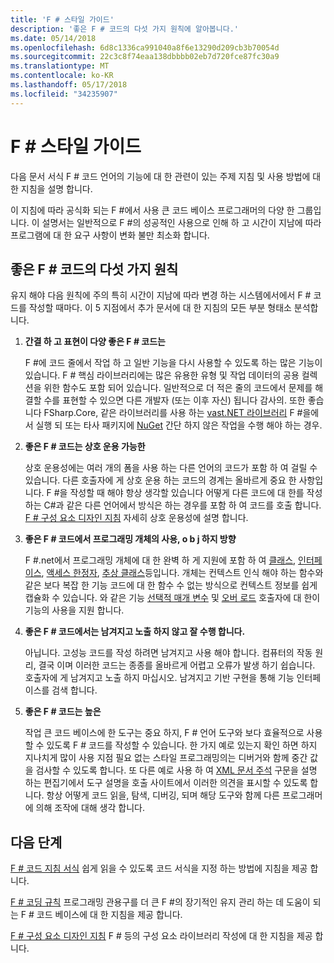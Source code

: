 ```yaml
---
title: 'F # 스타일 가이드'
description: '좋은 F # 코드의 다섯 가지 원칙에 알아봅니다.'
ms.date: 05/14/2018
ms.openlocfilehash: 6d8c1336ca991040a8f6e13290d209cb3b70054d
ms.sourcegitcommit: 22c3c8f74eaa138dbbbb02eb7d720fce87fc30a9
ms.translationtype: MT
ms.contentlocale: ko-KR
ms.lasthandoff: 05/17/2018
ms.locfileid: "34235907"
---
```

# <a name="f-style-guide"></a>F # 스타일 가이드

다음 문서 서식 F # 코드 언어의 기능에 대 한 관련이 있는 주제 지침 및 사용 방법에 대 한 지침을 설명 합니다.

이 지침에 따라 공식화 되는 F #에서 사용 큰 코드 베이스 프로그래머의 다양 한 그룹입니다. 이 설명서는 일반적으로 F #의 성공적인 사용으로 인해 하 고 시간이 지남에 따라 프로그램에 대 한 요구 사항이 변화 불만 최소화 합니다.

## <a name="five-principles-of-good-f-code"></a>좋은 F # 코드의 다섯 가지 원칙

유지 해야 다음 원칙에 주의 특히 시간이 지남에 따라 변경 하는 시스템에서에서 F # 코드를 작성할 때마다. 이 5 지점에서 추가 문서에 대 한 지침의 모든 부분 형태소 분석합니다.

1. **간결 하 고 표현이 다양 좋은 F # 코드는**

    F #에 코드 줄에서 작업 하 고 일반 기능을 다시 사용할 수 있도록 하는 많은 기능이 있습니다. F # 핵심 라이브러리에는 많은 유용한 유형 및 작업 데이터의 공용 컬렉션을 위한 함수도 포함 되어 있습니다. 일반적으로 더 적은 줄의 코드에서 문제를 해결할 수를 표현할 수 있으면 다른 개발자 (또는 이후 자신) 됩니다 감사의. 또한 좋습니다 FSharp.Core, 같은 라이브러리를 사용 하는 [vast.NET 라이브러리](https://docs.microsoft.com/dotnet/api/) F #을에서 실행 되 또는 타사 패키지에 [NuGet](https://www.nuget.org/) 간단 하지 않은 작업을 수행 해야 하는 경우.

2. **좋은 F # 코드는 상호 운용 가능한**

    상호 운용성에는 여러 개의 폼을 사용 하는 다른 언어의 코드가 포함 하 여 걸릴 수 있습니다. 다른 호출자에 게 상호 운용 하는 코드의 경계는 올바르게 중요 한 사항입니다. F #을 작성할 때 해야 항상 생각할 있습니다 어떻게 다른 코드에 대 한를 작성 하는 C#과 같은 다른 언어에서 방식은 하는 경우를 포함 하 여 코드를 호출 합니다. [F # 구성 요소 디자인 지침](component-design-guidelines.md) 자세히 상호 운용성에 설명 합니다.

3. **좋은 F # 코드에서 프로그래밍 개체의 사용, o b j 하지 방향**

    F #.net에서 프로그래밍 개체에 대 한 완벽 하 게 지원에 포함 하 여 [클래스](../language-reference/classes.md), [인터페이스](../language-reference/interfaces.md), [액세스 한정자](../language-reference/access-control.md), [추상 클래스](../language-reference/abstract-classes.md)등입니다. 개체는 컨텍스트 인식 해야 하는 함수와 같은 보다 복잡 한 기능 코드에 대 한 함수 수 없는 방식으로 컨텍스트 정보를 쉽게 캡슐화 수 있습니다. 와 같은 기능 [선택적 매개 변수](../language-reference/members/methods.md#optional-arguments) 및 [오버 로드](../language-reference/members/methods.md#overloaded-methods) 호출자에 대 한이 기능의 사용을 지원 합니다.

4. **좋은 F # 코드에서는 남겨지고 노출 하지 않고 잘 수행 합니다.**

    아닙니다. 고성능 코드를 작성 하려면 남겨지고 사용 해야 합니다. 컴퓨터의 작동 원리, 결국 이며 이러한 코드는 종종를 올바르게 어렵고 오류가 발생 하기 쉽습니다. 호출자에 게 남겨지고 노출 하지 마십시오. 남겨지고 기반 구현을 통해 기능 인터페이스를 검색 합니다.

5. **좋은 F # 코드는 높은**

    작업 큰 코드 베이스에 한 도구는 중요 하지, F # 언어 도구와 보다 효율적으로 사용할 수 있도록 F # 코드를 작성할 수 있습니다. 한 가지 예로 있는지 확인 하면 하지 지나치게 많이 사용 지점 필요 없는 스타일 프로그래밍의는 디버거와 함께 중간 값을 검사할 수 있도록 합니다. 또 다른 예로 사용 하 여 [XML 문서 주석](../language-reference/xml-documentation.md) 구문을 설명 하는 편집기에서 도구 설명을 호출 사이트에서 이러한 의견을 표시할 수 있도록 합니다. 항상 어떻게 코드 읽을, 탐색, 디버깅, 되며 해당 도구와 함께 다른 프로그래머에 의해 조작에 대해 생각 합니다.

## <a name="next-steps"></a>다음 단계

[F # 코드 지침 서식](formatting.md) 쉽게 읽을 수 있도록 코드 서식을 지정 하는 방법에 지침을 제공 합니다.

[F # 코딩 규칙](conventions.md) 프로그래밍 관용구를 더 큰 F #의 장기적인 유지 관리 하는 데 도움이 되는 F # 코드 베이스에 대 한 지침을 제공 합니다.

[F # 구성 요소 디자인 지침](component-design-guidelines.md) F # 등의 구성 요소 라이브러리 작성에 대 한 지침을 제공 합니다.
